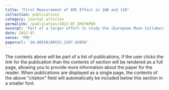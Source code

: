 ```yaml
---
title: "First Measurement of EMC Effect in 10B and 11B"
collection: publications
category: journal articles
permalink: /publication/2022-07_EMCPAPER
excerpt: 'Part of a larger effort to study the (European Muon Collaboration) EMC effect in lighter nuclei..'
date: 2022-07
venue: 'PRC'
paperurl: '10.48550/ARXIV.2207.03850' 
---
```

The contents above will be part of a list of publications, if the user clicks the link for the publication than the contents of section will be rendered as a full page, allowing you to provide more information about the paper for the reader. When publications are displayed as a single page, the contents of the above "citation" field will automatically be included below this section in a smaller font.
